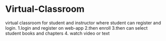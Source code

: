 # Virtual-Classroom
virtual classroom for student and instructor where student can register and login.
1.login and register on web-app
2.then enroll 
3.then can select student books and chapters
4. watch video or text
